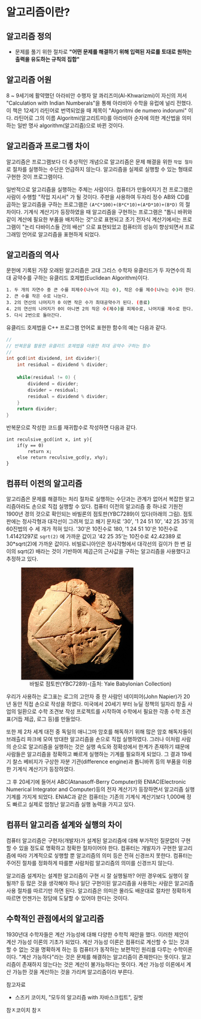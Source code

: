 # 알고리즘이란?

## 알고리즘 정의

* 문제를 풀기 위한 절차로 **"어떤 문제를 해결하기 위해 입력된 자료를 토대로 원하는 출력을 유도하는 규칙의 집합"**

## 알고리즘 어원

8 ~ 9세기에 활약했던 아라비안 수행자 알 콰리즈미(Al-Khwarizmi)이 자신의 저서 "Calculation with Indian Numberals"을 통해 아라비아 수학을 유럽에 널리 전했다. 
이 책은 12세기 라틴어로 번역되었을 때 제목이 "Algoritmi de numero indorumi" 이다. 
라틴어로 그의 이름 Algoritmi(알고리트미)를 아라비아 순자에 의한 계산법을 의미하는 일반 명사 algorithm(알고리즘)으로 바뀐 것이다.

## 알고리즘과 프로그램 차이

알고리즘은 프로그램보다 더 추상적인 개념으로 알고리즘은 문제 해결을 위한 ```작업 절차```로 절차를 실행하는 수단은 언급하지 않는다. 
알고리즘을 실제로 실행할 수 있는 형태로 구현한 것이 프로그램이다. 

일반적으로 알고리즘을 실행하는 주체는 사람이다. 
컴퓨터가 만들어지기 전 프로그램은 사람이 수행할 "작업 지시서" 가 될 것이다. 
주판을 사용하여 두자리 정수 AB와 CD를 곱하는 알고리즘을 구하는 프로그램은 ```(A*C*100)+(B*C*10)+(A*D*10)+(B*D)``` 의 절차이다.
기계식 계산기가 등장하였을 때 알고리즘을 구현하는 프로그램은 "톱니 바퀴와 같이 계산에 필요한 부품을 배치하는 것"으로 표현되고 
초기 전자식 계산기에서는 프로그램이 "논리 다바이스들 간의 배선" 으로 표현되었고
컴퓨터의 성능이 향상되면서 프로그래밍 언어로 알고리즘을 표현하게 되었다.

## 알고리즘의 역사

문헌에 기록된 가장 오래된 알고리즘은 고대 그리스 수학자 유클리드가 두 자연수의 최대 공약수를 구하는 유클리드 호제법(Euclidean Algorithm)이다.

```bash
1. 두 개의 자연수 중 큰 수를 피제수(나누어 지는 수), 작은 수를 제수(나누는 수)라 한다.
2. 큰 수를 작은 수로 나눈다. 
3. 2의 연산의 나머지가 0 이면 작은 수가 최대공약수가 된다. (종료)
4. 2의 연산의 나머지가 0이 아니면 2의 작은 수(제수)를 피제수로, 나머지를 제수로 한다.
5. 다시 2번으로 돌아간다.
```

유클리드 호제법을 C++ 프로그램 언어로 표현한 함수의 예는 다음과 같다.
```c++
//
// 반복문을 활용한 유클리드 호제법을 이용한 최대 공약수 구하는 함수 
//
int gcd(int dividend, int divider){
	int residual = dividend % divider;

	while(residual != 0) {
		dividend = divider;
		divider = residual;
		residual = dividend % divider;
	}
	return divider;
}
````
반복문으로 작성한 코드를 재귀합수로 작성하면 다음과 같다. 

```c+
int reculsive_gcd(int x, int y){
	if(y == 0)
		return x;
	else return reculsive_gcd(y, x%y);
}
```

## 컴퓨터 이전의 알고리즘 

알고리즘은 문제를 해결하는 처리 절차로 실행하는 수단과는 관계가 없어서 복잡한 알고리즘아라도 손으로 직접 실행할 수 있다. 
컴퓨터 이전의 알고리즘 중 하나로 기원전 1900년 경의 것으로 확인되는 바빌론의 점토판(YBC7289)이 있다(아래의 그림). 
점토판에는 정사각형과 대각선이 그려져 있고 쐐기 문자로 '30', '1 24 51 10', '42 25 35'의 60진법의 수 세 개가 적혀 있다.
'30'은 10진수로 180, '1 24 51 10'은 10진수로 1.41421297로 ```sqrt(2)``` 에 가까운 값이고 '42 25 35'는 10진수로 42.42389 로 30\*sqrt(2)에 가까운 값이다. 
비빌로니아인은 정사각형에서 대각선의 길이가 한 변 길이의 sqrt(2) 배라는 것이 기반하여 제곱근의 근사값을 구하는 알고리즘을 사용했다고 추정하고 있다. 

<figure>
<img align = "center" src= "./ybc7289-4.png" width="300" height="300">
<figcaption align="center">바빌로 점토판(YBC7289)-(출처: Yale Babylonian Collection)</figcaption>
</figure>

우리가 사용하는 로그표는 로그의 고안자 중 한 사람인 네이피어(John Napier)가 20년 동안 직접 손으로 작성을 하였다. 미국에서 20세기 부터 뉴딜 정책의 일자리 창출 사업의 일환으로 수학 조견보 작성 프로젝트를 시작하여 수학에서 필요한 각종 수학 조견표(거듭 제곱, 로그 등)를 만들었다. 

또한 제 2차 세계 대전 중 독일의 애니그마 암호를 해독하기 위해 많은 암호 해독자들이 브래츨리 파크에 모여 방대한 알고리즘을 손으로 직접 실행하였다.
그러나 이처럼 사람의 순으로 알고리즘을 실행하는 것은 실행 속도와 정확성에서 한계가 존재하기 떄문에 사람들은 알고리즘을 정확하고 빠르게 실행하는 기계를 필요하게 되었다. 
그 결과 19세기 찰스 베비지가 구상한 자분 기관(difference engine)과 톱니바퀴 등의 부품을 이용한 기계식 계산기가 등장하였다.  

그 후 20세기에 들어서 ABC(Atanasoff-Berry Computer)와 ENIAC(Electronic Numerical Integrator and Computer)등의 전자 계산기가 등장하면서 알고리즘 실행 기계를 가지게 되었다. ENIAC과 같은 컴퓨터는 기존의 기계식 계산기보다 1,000배 정도 빠르고 실제로 엄청난 알고리즘 실행 농력을 가지고 있다. 

## 컴퓨터 알고리즘 설계와 실행의 차이 

컴퓨터 알고리즘은 구현자(개발자)가 설계된 알고리즘에 대해 부가적인 질문없이 구현할 수 있을 정도로 명확하고 정확한 절차이어야 한다. 컴퓨터는 개발자가 구현한 알고리즘에 따라 기계적으로 싷행할 뿐 알고리즘의 의미 등은 전혀 신경쓰지 못한다. 컴퓨터는 주어진 절차를 정화하게 따를뿐 사람처럼 알고리즘의 의미를 신경쓰지 않는다.

알고리즘 설계자는 설계한 알고리즘이 구현 시 잘 실행될까? 어떤 경우에도 실행이 잘 될까? 등 많은 것을 생각해야 하나 일단 구현이된 알고리즘을 사용하는 사람은 알고리즘 사용 절차를 따르기만 하면 된다. 
알고리즘은 의미은 몰라도 배운대로 절차만 정확하게 따르면 언젠가는 정담에 도달할 수 있어야 한다는 것이다.

## 수학적인 관점에서의 알고리즘 

1930년대 수학자들은 계산 가능성에 대해 다양한 수학적 재안을 했다. 이러한 제안이 계산 가능성 이론의 기초가 되었다. 
계산 가능성 이론은 컴퓨터로 계산할 수 있는 것과 할 수 없는 것을 명확하게 하는 등 컴퓨터가 동작하는 보편적인 원리를 다루는 수학이론이다.
"계산 가능하다"라는 것은 문제를 해결하는 알고리즘이 존재한다는 뜻이다. 알고리즘이 존재하지 않는다는 것은 계산이 불가능하다는 뜻이다. 계산 가능성 이론에서 계산 가능한 것을 계산하는 것을 가리켜 알고리즘이라 부른다.

참고자료
* 스즈키 코이치, "모두의 알고리즘 with 자바스크립트", 길벗

참ㅈ코이치 
참ㅈ
